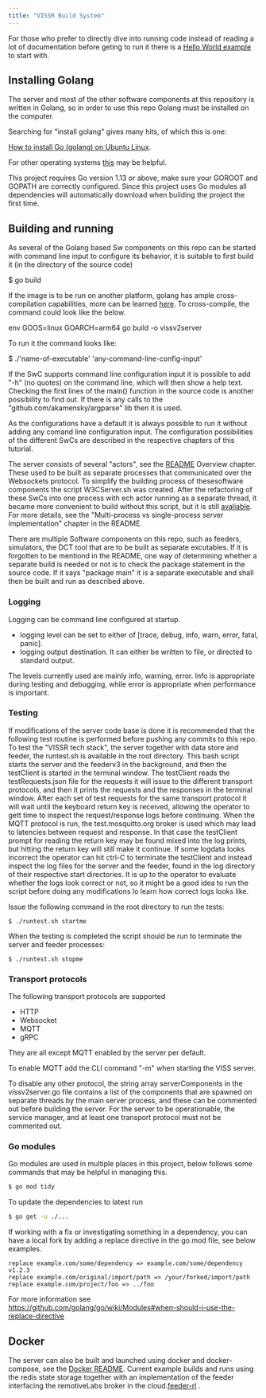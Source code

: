 ```yaml
---
title: "VISSR Build System"
---
```


For those who prefer to directly dive into running code instead of reading a lot of documentation before geting to run it
there is a [Hello World example](/vissr/build-system/hello-world) to start with.

## Installing Golang

The server and most of the other software components at this repository is written in Golang, so in order to use this repo Golang must be installed on the computer.

Searching for "install golang" gives many hits, of which this is one:

[How to install Go (golang) on Ubuntu Linux](https://www.cyberciti.biz/faq/how-to-install-gol-ang-on-ubuntu-linux/).

For other operating systems [this](https://go.dev/doc/install) may be helpful.

This project requires Go version 1.13 or above, make sure your GOROOT and GOPATH are correctly configured.
Since this project uses Go modules all dependencies will automatically download when building the project the first time.

## Building and running

As several of the Golang based Sw components on this repo can be started with command line input to configure its behavior,
it is suitable to first build it (in the directory of the source code)

$ go build

If the image is to be run on another platform, golang has ample cross-compilation capabilities, more can be learned [here](https://opensource.com/article/21/1/go-cross-compiling). 
To cross-compile, the command could look like the below.

env GOOS=linux GOARCH=arm64 go build -o vissv2server

To run it the command looks like:

$ ./'name-of-executable' 'any-command-line-config-input'

If the SwC supports command line configuration input it is possible to add "-h" (no quotes) on the command line, which will then show a help text.
Checking the first lines of the main() function in the source code is another possibility to find out.
If there is any calls to the "github.com/akamensky/argparse" lib then it is used.

As the configurations have a default it is always possible to run it without adding any comand line configuration input.
The configuration possibilities of the different SwCs are described in the respective chapters of this tutorial.

The server consists of several "actors", see the [README](https://github.com/covesa/vissr) Overview chapter.
These used to be built as separate processes that communicated over the Websockets protocol.
To simplify the building process of thesesoftware components the script W3CServer.sh was created.
After the refactoring of these SwCs into one process with ech actor running as a separate thread,
it became more convenient to build without this script, but it is still [avaliable](https://github.com/covesa/vissr/blob/master/W3CServer.sh).
For more details, see the "Multi-process vs single-process server implementation" chapter in the README.

There are multiple Software components on this repo, such as feeders, simulators, the DCT tool that are to be built as separate excutables.
If it is forgotten to be mentiond in the README, one way of determining whether a separate build is needed or not is to check the package statement in the source code.
If it says "package main" it is a separate executable and shall then be built and run as described above.

### Logging
Logging can be command line configured at startup.
* logging level can be set to either of [trace, debug, info, warn, error, fatal, panic].
* logging output destination. It can either be written to file, or directed to standard output.

The levels currently used are mainly info, warning, error. Info is appropriate during testing and debugging, while error is appropriate when performance is important.

### Testing
If modifications of the server code base is done it is recommended that the following test routine is performed before pushing
any commits to this repo.
To test the "VISSR tech stack", the server together with data store and feeder, the runtest.sh is available in the root directory.
This bash script starts the server and the feederv3 in the background, and then the testClient is started in the terminal window.
The testClient reads the testRequests.json file for the requests it will issue to the different transport protocols,
and then it prints the requests and the responses in the terminal window.
After each set of test requests for the same transport protocol it will wait until the keyboard return key is received,
allowing the operator to gett time to inspect the request/response logs before continuing.
When the MQTT protocol is run, the test.mosquitto.org broker is used which may lead to latencies between request and response.
In that case the testClient prompt for reading the return key may be found mixed into the log prints,
but hitting the return key will still make it continue.
If some logdata looks incorrect the operator can hit ctrl-C to terminate the testClient
and instead inspect the log files for the server and the feeder, found in the log directory of their respective start directories.
It is up to the operator to evaluate whether the logs look correct or not,
so it might be a good idea to run the script before doing any modifications lo learn how correct logs looks like.

Issue the following command in the root directory to run the tests:
```
$ ./runtest.sh startme
```
When the testing is completed the script should be run to terminate the server and feeder processes:
```
$ ./runtest.sh stopme
```

### Transport protocols
The following transport protocols are supported
* HTTP
* Websocket
* MQTT
* gRPC

They are all except MQTT enabled by the server per default.

To enable MQTT add the CLI command "-m" when starting the VISS server.

To disable any other protocol, the string array serverComponents in the vissv2server.go file contains a list of the components that are spawned on
separate threads by the main server process, and these can be commented out before building the server.
For the server to be operationable, the service manager, and at least one transport protocol must not be commented out.

### Go modules
Go modules are used in multiple places in this project, below follows some commands that may be helpful in managing  this.

```bash
$ go mod tidy
```
To update the dependencies to latest run
```bash
$ go get -u ./...
```

If working with a fix or investigating something in a dependency, you can have a local fork by adding a replace directive in the go.mod file, see below examples. 

```
replace example.com/some/dependency => example.com/some/dependency v1.2.3 
replace example.com/original/import/path => /your/forked/import/path
replace example.com/project/foo => ../foo
```
For more information see https://github.com/golang/go/wiki/Modules#when-should-i-use-the-replace-directive

## Docker

The server can also be built and launched using docker and docker-compose, see the [Docker README](https://github.com/covesa/vissr/tree/master/docker).
Current example builds and runs using the redis state storage together with an implementation of the feeder interfacing 
the remotiveLabs broker in the cloud.[feeder-rl](https://github.com/covesa/vissr/tree/master/feeder/feeder-rl) .


